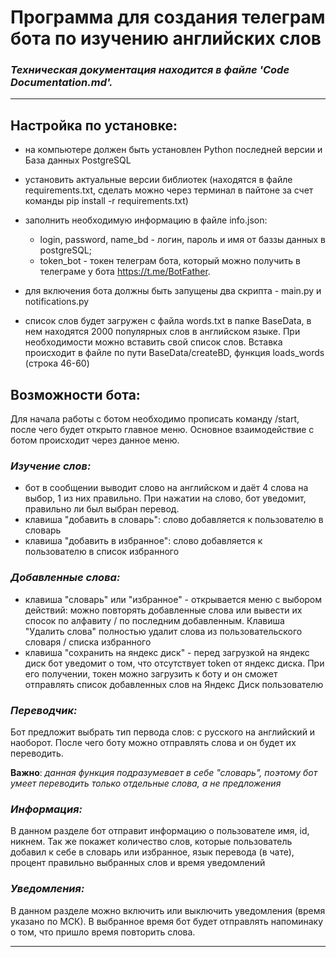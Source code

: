 # Программа для создания телеграм бота по изучению английских слов

### _Техническая документация находится в файле 'Code Documentation.md'._
----
## Настройка по установке:
- на компьютере должен быть установлен Python последней версии и База данных PostgreSQL
- установить актуальные версии библиотек (находятся в файле requirements.txt, сделать можно через терминал в пайтоне за счет команды  pip install -r requirements.txt)
- заполнить необходимую информацию в файле info.json:
  
    - login, password, name_bd - логин, пароль и имя от баззы данных в postgreSQL;
    - token_bot - токен телеграм бота, который можно получить в телеграме у бота https://t.me/BotFather.

- для включения бота должны быть запущены два скрипта - main.py и notifications.py
- список слов будет загружен с файла words.txt в папке BaseData, в нем находятся 2000 популярных слов в английском языке. При необходимости можно вставить свой список слов. Вставка происходит в файле по пути BaseData/createBD, функция loads_words (строка 46-60)

## Возможности бота:
Для начала работы с ботом необходимо прописать команду /start, после чего будет открыто главное меню. Основное взаимодействие с ботом происходит через данное меню.

### _Изучение слов:_
- бот в сообщении выводит слово на английском и даёт 4 слова на выбор, 1 из них правильно. При нажатии на слово, бот уведомит, правильно ли был выбран перевод.
- клавиша "добавить в словарь": слово добавляется к пользователю в словарь
- клавиша "добавить в избранное": слово добавляется к пользователю в список избранного

### _Добавленные слова:_
- клавиша "словарь" или "избранное" - открывается меню с выбором действий: можно повторять добавленные слова или вывести их спосок по алфавиту / по последним добавленным. Клавиша "Удалить слова" полностью удалит слова из пользовательского словаря / списка избранного
- клавиша "сохранить на яндекс диск" - перед загрузкой на яндекс диск бот уведомит о том, что отсутствует token от яндекс диска. При его получении, токен можно загрузить к боту и он сможет отправлять список добавленных слов на Яндекс Диск пользователю

### _Переводчик:_
Бот предложит выбрать тип первода слов: с русского на английский и наоборот. После чего боту можно отправлять слова и он будет их переводить.

**Важно**: _данная функция подразумевает в себе "словарь", поэтому бот умеет переводить только отдельные слова, а не предложения_

### _Информация:_
В данном разделе бот отправит информацию о пользователе имя, id, никнем. Так же покажет количество слов, которые пользователь добавил к себе в словарь или избранное, язык перевода (в чате), процент правильно выбранных слов и время уведомлений

### _Уведомления:_
В данном разделе можно включить или выключить уведомления (время указано по МСК). В выбранное время бот будет отправлять напоминаку о том, что пришло время повторить слова.

------
